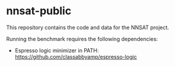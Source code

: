 # nnsat-public
This repository contains the code and data for the NNSAT project.

Running the benchmark requires the following dependencies:
- Espresso logic minimizer in PATH: https://github.com/classabbyamp/espresso-logic 
